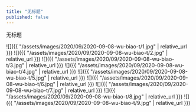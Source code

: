 ```yaml
---
title: "无标题"
published: false
---
```

无标题



![]({{ "/assets/images/2020/09/2020-09-08-wu-biao-t/1.jpg" | relative_url }})
![]({{ "/assets/images/2020/09/2020-09-08-wu-biao-t/2.jpg" | relative_url }})
![]({{ "/assets/images/2020/09/2020-09-08-wu-biao-t/3.jpg" | relative_url }})
![]({{ "/assets/images/2020/09/2020-09-08-wu-biao-t/4.jpg" | relative_url }})
![]({{ "/assets/images/2020/09/2020-09-08-wu-biao-t/5.jpg" | relative_url }})
![]({{ "/assets/images/2020/09/2020-09-08-wu-biao-t/6.jpg" | relative_url }})
![]({{ "/assets/images/2020/09/2020-09-08-wu-biao-t/7.jpg" | relative_url }})
![]({{ "/assets/images/2020/09/2020-09-08-wu-biao-t/8.jpg" | relative_url }})
![]({{ "/assets/images/2020/09/2020-09-08-wu-biao-t/9.jpg" | relative_url }})
